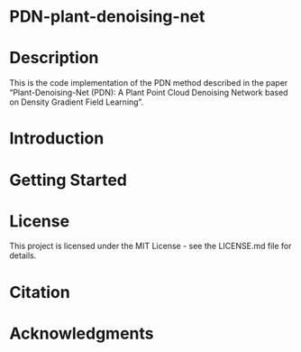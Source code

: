 # PDN-plant-denoising-net
# Description
This is the code implementation of the PDN method described in the paper “Plant-Denoising-Net (PDN): A Plant Point Cloud Denoising Network based on Density Gradient Field Learning”.
# Introduction
# Getting Started
# License
This project is licensed under the MIT License - see the LICENSE.md file for details.
# Citation
# Acknowledgments
